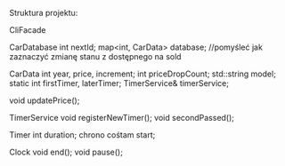 Struktura projektu:

CliFacade



CarDatabase
int nextId;
map<int, CarData> database; //pomyśleć jak zaznaczyć zmianę stanu z dostępnego na sold


CarData
int year, price, increment;
int priceDropCount;
std::string model;
static int firstTimer, laterTimer;
TimerService& timerService;

void updatePrice();


TimerService
void registerNewTimer();
void secondPassed();


Timer
int duration;
chrono cośtam start;



Clock
void end();
void pause();